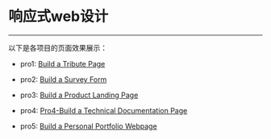 # 响应式web设计

---

以下是各项目的页面效果展示：

- pro1: [Build a Tribute Page](https://litaooooo.github.io/FreeCodeCamp-Projects/Pro1-Build%20a%20Tribute%20Page/index.html)

- pro2: [Build a Survey Form](https://litaooooo.github.io/FreeCodeCamp-Projects/Pro2-Build%20a%20Survey%20Form/solution1-grid/index.html)

- pro3: [Build a Product Landing Page](https://litaooooo.github.io/FreeCodeCamp-Projects/Pro3-Build%20a520Product%20Landing%20Page/index.html)

- pro4: [Pro4-Build a Technical Documentation Page](https://litaooooo.github.io/FreeCodeCamp-Projects/Pro4-Build%20a%20Technical%20Documentation%20Page/index.html)

- pro5: [Build a Personal Portfolio Webpage](https://litaooooo.github.io/FreeCodeCamp-Projects/Pro5-Build%20a%20Personal%20Portfolio%20Webpage/index.html)